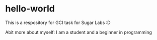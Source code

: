 # hello-world
This is a respository for GCI task for Sugar Labs :D

Abit more about myself:
I am a student and a beginner in programming
